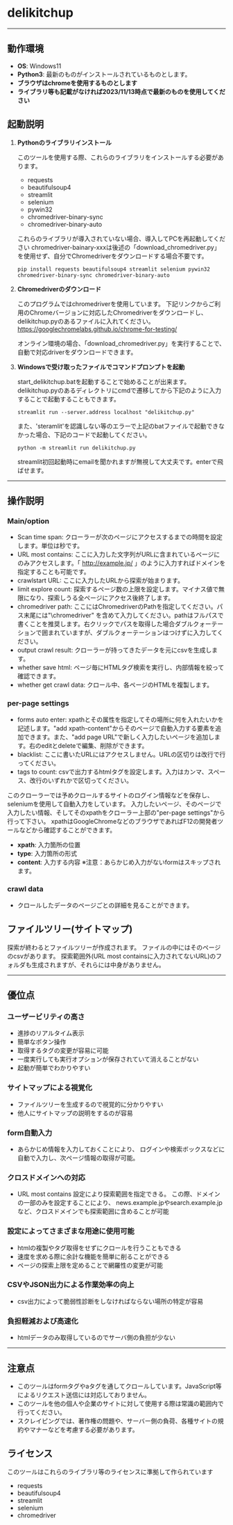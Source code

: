 # delikitchup 

---
## 動作環境
- **OS**: Windows11
- **Python3**: 最新のものがインストールされているものとします。
- **ブラウザはchromeを使用するものとします**
- **ライブラリ等も記載がなければ2023/11/13時点で最新のものを使用してください**

## 起動説明
1. **Pythonのライブラリインストール**
    
    このツールを使用する際、これらのライブラリをインストールする必要があります。
    - requests
    - beautifulsoup4
    - streamlit
    - selenium
    - pywin32
    - chromedriver-binary-sync
    - chromedriver-binary-auto

    これらのライブラリが導入されていない場合、導入してPCを再起動してください
    chromedriver-bainary-xxxは後述の「download_chromedriver.py」を使用せず、自分でChromedriverをダウンロードする場合不要です。
    ```
    pip install requests beautifulsoup4 streamlit selenium pywin32 chromedriver-binary-sync chromedriver-binary-auto
    ```

2. **Chromedriverのダウンロード**
    
    このプログラムではchromedriverを使用しています。
    下記リンクからご利用のChromeバージョンに対応したChromedriverをダウンロードし、delikitchup.pyのあるファイルに入れてください。
    https://googlechromelabs.github.io/chrome-for-testing/
    
    オンライン環境の場合、「download_chromedriver.py」を実行することで、自動で対応driverをダウンロードできます。


3. **Windowsで受け取ったファイルでコマンドプロンプトを起動**

    start_delikitchup.batを起動することで始めることが出来ます。
    delikitchup.pyのあるディレクトリにcmdで遷移してから下記のように入力することで起動することもできます。
    ```
    streamlit run --server.address localhost "delikitchup.py"
    ```
    また、'steramlit'を認識しない等のエラーで上記のbatファイルで起動できなかった場合、下記のコードで起動してください。
    ```
    python -m streamlit run delikitchup.py
    ```
    streamlit初回起動時にemailを聞かれますが無視して大丈夫です。enterで飛ばせます。

---
## 操作説明

### Main/option

- Scan time span: クローラーが次のページにアクセスするまでの時間を設定します。単位は秒です。
- URL most contains: ここに入力した文字列がURLに含まれているページにのみアクセスします。「 http://example.jp/ 」のように入力すればドメインを指定することも可能です。
- crawlstart URL: ここに入力したURLから探索が始まります。
- limit explore count: 探索するページ数の上限を設定します。マイナス値で無限になり、探索しうる全ページにアクセス後終了します。
- chromedriver path: ここにはChromedriverのPathを指定してください。パス末尾には"\chromedriver" を含めて入力してください。pathはフルパスで書くことを推奨します。右クリックでパスを取得した場合ダブルクォーテーションで囲まれていますが、ダブルクォーテーションはつけずに入力してください。
- output crawl result: クローラーが持ってきたデータを元にcsvを生成します。
- whether save html: ページ毎にHTMLタグ検索を実行し、内部情報を絞って確認できます。
- whether get crawl data: クロール中、各ページのHTMLを複製します。

### per-page settings
- forms auto enter: xpathとその属性を指定してその場所に何を入れたいかを記述します。"add xpath-content"からそのページで自動入力する要素を追加できます。また、"add page URL"で新しく入力したいページを追加します。右のeditとdeleteで編集、削除ができます。
- blacklist: ここに書いたURLにはアクセスしません。URLの区切りは改行で行ってください。
- tags to count: csvで出力するhtmlタグを設定します。入力はカンマ、スペース、改行のいずれかで区切ってください。

このクローラーでは予めクロールするサイトのログイン情報などを保存し、seleniumを使用して自動入力をしています。
入力したいページ、そのページで入力したい情報、そしてそのxpathをクローラー上部の"per-page settings"から行って下さい。
xpathはGoogleChromeなどのブラウザであればF12の開発者ツールなどから確認することができます。
- **xpath**: 入力箇所の位置 
- **type**: 入力箇所の形式
- **content**: 入力する内容
※注意：あらかじめ入力がないformはスキップされます。

### crawl data
- クロールしたデータのページごとの詳細を見ることができます。

## ファイルツリー(サイトマップ)
探索が終わるとファイルツリーが作成されます。
ファイルの中にはそのページのcsvがあります。
探索範囲外(URL most containsに入力されてないURL)のフォルダも生成されますが、それらには中身がありません。

---

## 優位点
### ユーザービリティの高さ
- 進捗のリアルタイム表示
- 簡単なボタン操作
- 取得するタグの変更が容易に可能
- 一度実行しても実行オプションが保存されていて消えることがない
- 起動が簡単でわかりやすい

### サイトマップによる視覚化
- ファイルツリーを生成するので視覚的に分かりやすい
- 他人にサイトマップの説明をするのが容易

### form自動入力
- あらかじめ情報を入力しておくことにより、
  ログインや検索ボックスなどに自動で入力し、次ページ情報の取得が可能。

### クロスドメインへの対応
- URL most contains 設定により探索範囲を指定できる。
  この際、ドメインの一部のみを設定することにより、
  news.example.jpやsearch.example.jpなど、クロスドメインでも探索範囲に含めることが可能

### 設定によってさまざまな用途に使用可能
- htmlの複製やタグ取得をせずにクロールを行うこともできる
- 速度を求める際に余計な機能を簡単に削ることができる
- ページの探索上限を定めることで網羅性の変更が可能

### CSVやJSON出力による作業効率の向上
- csv出力によって脆弱性診断をしなければならない場所の特定が容易

### 負担軽減および高速化
- htmlデータのみ取得しているのでサーバ側の負担が少ない

---
## 注意点
- このツールはformタグやaタグを通してクロールしています。JavaScript等によるリクエスト送信には対応しておりません。
- このツールを他の個人や企業のサイトに対して使用する際は常識の範囲内で行ってください。
- スクレイピングでは、著作権の問題や、サーバー側の負荷、各種サイトの規約やマナーなどを考慮する必要があります。

## ライセンス
このツールはこれらのライブラリ等のライセンスに準拠して作られています
- requests
- beautifulsoup4
- streamlit
- selenium
- chromedriver
